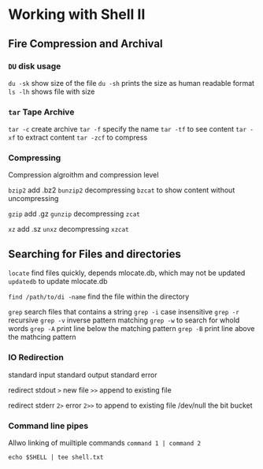 # Working with Shell II

## Fire Compression and Archival

### `DU` disk usage

`du -sk` show size of the file
`du -sh` prints the size as human readable format
`ls -lh` shows file with size

### `tar` Tape Archive

`tar -c` create archive
`tar -f` specify the name
`tar -tf` to see content
`tar -xf` to extract content
`tar -zcf` to compress

### Compressing

Compression algroithm and compression level

`bzip2` add .bz2
`bunzip2` decompressing
`bzcat` to show content without uncompressing

`gzip` add .gz
`gunzip` decompressing
`zcat`

`xz` add .sz
`unxz` decompressing
`xzcat`

## Searching for Files and directories

`locate` find files quickly, depends mlocate.db, which may not be updated
`updatedb` to update mlocate.db

`find /path/to/di -name` find the file within the directory

`grep` search files that contains a string
`grep -i` case insensitive
`grep -r` recursive
`grep -v` inverse pattern matching
`grep -w` to search for whold words
`grep -A` print line below the matching pattern
`grep -B` print line above the mathcing pattern

### IO Redirection

standard input
standard output
standard error

redirect stdout
`>` new file
`>>` append to existing file

redirect stderr
`2>` error
`2>>` to append to existing file
/dev/null the bit bucket

### Command line pipes

Allwo linking of muiltiple commands
`command 1 | command 2`

`echo $SHELL | tee shell.txt`
